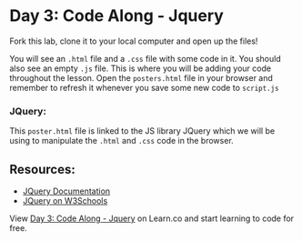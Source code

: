 

# Day 3: Code Along - Jquery

Fork this lab, clone it to your local computer and open up the files! 

You will see an `.html` file and a `.css` file with some code in it. You should also see an empty `.js` file. This is where you will be adding your code throughout the lesson.  Open the `posters.html` file in your browser and remember to refresh it whenever you save some new code to `script.js`

### JQuery:

This `poster.html` file is linked to the JS library JQuery which we will be using to manipulate the `.html` and `.css` code in the browser.

## Resources:

* [JQuery Documentation](https://api.jquery.com/)
* [JQuery on W3Schools](http://www.w3schools.com/jquery/jquery_ref_selectors.asp3)

<p data-visibility='hidden'>View <a href='https://learn.co/lessons/cssi-3-demo-webpage' title='Day 3: Code Along - Jquery'>Day 3: Code Along - Jquery</a> on Learn.co and start learning to code for free.</p>
